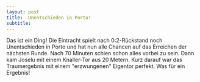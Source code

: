 ```yaml
---
layout: post
title:  Unentschieden in Porto!
subtitle:  
---
```


Das ist ein Ding! Die Eintracht spielt nach 0:2-Rückstand noch Unentschieden in Porto und hat nun alle Chancen auf das Erreichen der nächsten Runde. Nach 70 Minuten schien schon alles vorbei zu sein. Dann kam Joselu mit einem Knaller-Tor aus 20 Metern. Kurz darauf war das Traumergebnis mit einem "erzwungenen" Eigentor perfekt. Was für ein Ergebnis!


